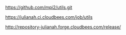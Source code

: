 https://github.com/mpi2/utils.git

https://julianah.ci.cloudbees.com/job/utils

http://repository-julianah.forge.cloudbees.com/release/
